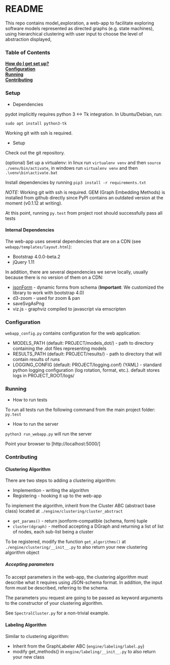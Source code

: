 # README #

This repo contains model_exploration, a web-app to facilitate exploring software models represented as directed graphs (e.g. state machines), using hierarchical clustering with user input to choose the level of abstraction displayed,

### Table of Contents

**[How do I get set up?](#setup)**<br>
**[Configuration](#configuration)**<br>
**[Running](#configuration)**<br>
**[Contributing](#contributing)**<br>

### Setup

* Dependencies

pydot implicitly requires python 3 <-> Tk integration. In Ubuntu/Debian, run:

`sudo apt install python3-tk`

Working git with ssh is required.

* Setup

Check out the git repository.

(optional) Set up a virtualenv: in linux run `virtualenv venv` and then `source ./venv/bin/activate`, in windows run `virtualenv venv` and then `.\venv\bin\activate.bat`

Install dependencies by running `pip3 install -r requirements.txt`

*NOTE:* Working git with ssh is required. GEM (Graph Embedding Methods) is installed from github directly since PyPI contains an outdated version at the moment (v0.1.12 at writing).

At this point, running `py.test` from project root should successfully pass all tests

#### Internal Dependencies

The web-app uses several dependencies that are on a CDN (see `webapp/templates/layout.html`):
* Bootstrap 4.0.0-beta.2
* jQuery 1.11

In addition, there are several dependencies we serve locally, usually because there is no version of them on a CDN:
* [jsonForm](https://github.com/joshfire/jsonform) - dynamic forms from schema (**Important**: We customized the library to work with bootstrap 4.0)
* d3-zoom - used for zoom & pan
* saveSvgAsPng
* viz.js - graphviz compiled to javascript via emscripten


### Configuration

`webapp_config.py` contains configuration for the web application:

* MODELS_PATH (default: PROJECT/models_dot/) - path to directory containing the .dot files representing models
* RESULTS_PATH (default: PROJECT/results/) - path to directory that will contain results of runs
* LOGGING_CONFIG (default: PROJECT/logging.conf) (YAML) - standard python logging configuration (log rotation, format, etc.). default stores logs in PROJECT_ROOT/logs/


### Running

* How to run tests

To run all tests run the following command from the main project folder: `py.test`

* How to run the server

`python3 run_webapp.py` will run the server

Point your browser to [http://localhost:5000/]


### Contributing

#### Clustering Algorithm

There are two steps to adding a clustering algorithm:
* Implemention - writing the algorithm
* Registering - hooking it up to the web-app

To implement the algorithm, inherit from the Cluster ABC (abstract base class) located at `./engine/clustering/cluster_abstract`

* `get_params()` - return jsonform-compatible (schema, form) tuple
* `cluster(dgraph)` - method accepting a DGraph and returning a list of list of nodes, each sub-list being a cluster

To be registered, modify the function `get_algorithms()` at `./engine/clustering/__init__.py` to also return your new clustering algorithm object

##### Accepting parameters

To accept parameters in the web-app, the clustering algorithm must describe what it requires using JSON-schema format. In addition, the input form must be described, referring to the schema.

The parameters you request are going to be passed as keyword arguments to the constructor of your clustering algorithm.

See `SpectralCluster.py` for a non-trivial example.

#### Labeling Algorithm

Similar to clustering algorithm: 

* Inherit from the GraphLabeler ABC (`engine/labeling/label.py`) 
* modify get_methods() in `engine/labeling/__init__.py` to also return your new class

